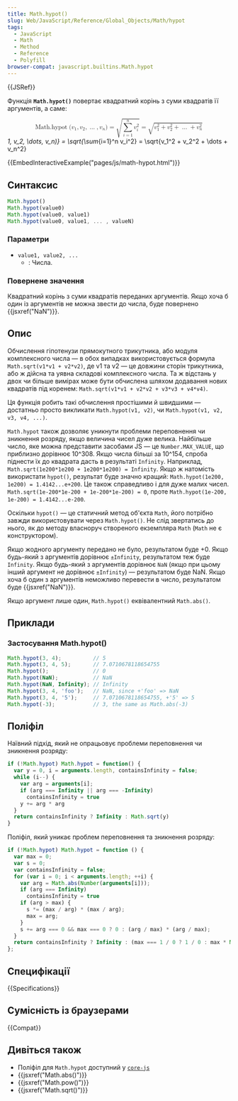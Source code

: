 ```yaml
---
title: Math.hypot()
slug: Web/JavaScript/Reference/Global_Objects/Math/hypot
tags:
  - JavaScript
  - Math
  - Method
  - Reference
  - Polyfill
browser-compat: javascript.builtins.Math.hypot
---
```

{{JSRef}}

Функція **`Math.hypot()`** повертає квадратний корінь з суми квадратів її аргументів, а саме:

<math display="block"><semantics><mrow><mstyle mathvariant="monospace"><mrow><mo lspace="0em" rspace="thinmathspace">Math.hypot</mo>
<mo stretchy="false">(</mo>
<msub><mi>v</mi>
<mn>1</mn>
</msub><mo>,</mo>
<msub><mi>v</mi>
<mn>2</mn>
</msub><mo>,</mo>
<mo>…</mo>
<mo>,</mo>
<msub><mi>v</mi>
<mi>n</mi>
</msub><mo stretchy="false">)</mo>
</mrow></mstyle><mo>=</mo>
<msqrt><mrow><munderover><mo>∑</mo>
<mrow><mi>i</mi>
<mo>=</mo>
<mn>1</mn>
</mrow><mi>n</mi>
</munderover><msubsup><mi>v</mi>
<mi>i</mi>
<mn>2</mn>
</msubsup></mrow></msqrt><mo>=</mo>
<msqrt><mrow><msubsup><mi>v</mi>
<mn>1</mn>
<mn>2</mn>
</msubsup><mo>+</mo>
<msubsup><mi>v</mi>
<mn>2</mn>
<mn>2</mn>
</msubsup><mo>+</mo>
<mo>…</mo>
<mo>+</mo>
<msubsup><mi>v</mi>
<mi>n</mi>
<mn>2</mn>
</msubsup></mrow></msqrt></mrow><annotation encoding="TeX">\mathtt{\operatorname{Math.hypot}(v*1, v_2, \dots, v_n)}
= \sqrt{\sum*{i=1}^n v_i^2} = \sqrt{v_1^2 + v_2^2 + \dots + v_n^2}</annotation></semantics></math>

{{EmbedInteractiveExample("pages/js/math-hypot.html")}}

## Синтаксис

```js
Math.hypot()
Math.hypot(value0)
Math.hypot(value0, value1)
Math.hypot(value0, value1, ... , valueN)
```

### Параметри

- `value1, value2, ...`
  - : Числа.

### Повернене значення

Квадратний корінь з суми квадратів переданих аргументів. Якщо хоча б один із аргументів не можна звести до числа, буде повернено {{jsxref("NaN")}}.

## Опис

Обчислення гіпотенузи прямокутного трикутника, або модуля комплексного числа — в обох випадках використовується формула `Math.sqrt(v1*v1 + v2*v2)`, де v1 та v2 — це довжини сторін трикутника, або ж дійсна та уявна складові комплексного числа. Та ж відстань у двох чи більше вимірах може бути обчислена шляхом додавання нових квадратів під коренем: `Math.sqrt(v1*v1 + v2*v2 + v3*v3 + v4*v4)`.

Ця функція робить такі обчислення простішими й швидшими — достатньо просто викликати `Math.hypot(v1, v2)`, чи `Math.hypot(v1, v2, v3, v4, ...)`.

`Math.hypot` також дозволяє уникнути проблеми переповнення чи зникнення розряду, якщо величина чисел дуже велика. Найбільше число, яке можна представити засобами JS — це `Number.MAX_VALUE`, що приблизно дорівнює 10^308. Якщо числа більші за 10^154, спроба піднести їх до квадрата дасть в результаті `Infinity`. Наприклад, `Math.sqrt(1e200*1e200 + 1e200*1e200) = Infinity`. Якщо ж натомість використати `hypot()`, результат буде значно кращий: `Math.hypot(1e200, 1e200) = 1.4142...e+200`. Це також справедливо і для дуже малих чисел. `Math.sqrt(1e-200*1e-200 + 1e-200*1e-200) = 0`, проте `Math.hypot(1e-200, 1e-200) = 1.4142...e-200`.

Оскільки `hypot()` — це статичний метод об'єкта `Math`, його потрібно завжди використовувати через `Math.hypot()`. Не слід звертатись до нього, як до методу власноруч створеного екземпляра `Math` (`Math` не є конструктором).

Якщо жодного аргументу передано не було, результатом буде +0. Якщо будь-який з аргументів дорівнює `±Infinity`, результатом теж буде `Infinity`. Якщо будь-який з аргументів дорівнює `NaN` (якщо при цьому інший аргумент не дорівнює `±Infinity`) — результатом буде NaN. Якщо хоча б один з аргументів неможливо перевести в число, результатом буде {{jsxref("NaN")}}.

Якщо аргумент лише один, `Math.hypot()` еквівалентний `Math.abs()`.

## Приклади

### Застосування Math.hypot()

```js
Math.hypot(3, 4);          // 5
Math.hypot(3, 4, 5);       // 7.0710678118654755
Math.hypot();              // 0
Math.hypot(NaN);           // NaN
Math.hypot(NaN, Infinity); // Infinity
Math.hypot(3, 4, 'foo');   // NaN, since +'foo' => NaN
Math.hypot(3, 4, '5');     // 7.0710678118654755, +'5' => 5
Math.hypot(-3);            // 3, the same as Math.abs(-3)
```

## Поліфіл

Наївний підхід, який не опрацьовує проблеми переповнення чи зникнення розряду:

```js
if (!Math.hypot) Math.hypot = function() {
  var y = 0, i = arguments.length, containsInfinity = false;
  while (i--) {
    var arg = arguments[i];
    if (arg === Infinity || arg === -Infinity)
      containsInfinity = true
    y += arg * arg
  }
  return containsInfinity ? Infinity : Math.sqrt(y)
}
```

Поліфіл, який уникає проблем переповнення та зникнення розряду:

```js
if (!Math.hypot) Math.hypot = function () {
  var max = 0;
  var s = 0;
  var containsInfinity = false;
  for (var i = 0; i < arguments.length; ++i) {
    var arg = Math.abs(Number(arguments[i]));
    if (arg === Infinity)
      containsInfinity = true
    if (arg > max) {
      s *= (max / arg) * (max / arg);
      max = arg;
    }
    s += arg === 0 && max === 0 ? 0 : (arg / max) * (arg / max);
  }
  return containsInfinity ? Infinity : (max === 1 / 0 ? 1 / 0 : max * Math.sqrt(s));
};
```

## Специфікації

{{Specifications}}

## Сумісність із браузерами

{{Compat}}

## Дивіться також

- Поліфіл для `Math.hypot` доступний у [`core-js`](https://github.com/zloirock/core-js#ecmascript-math)
- {{jsxref("Math.abs()")}}
- {{jsxref("Math.pow()")}}
- {{jsxref("Math.sqrt()")}}
